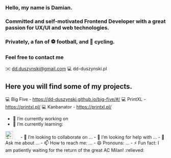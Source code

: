 ### Hello, my name is Damian.
### Committed and self-motivated Frontend Developer with a great passion for UX/UI and web technologies. 
### Privately, a fan of ⚽ football, and 🚴 cycling.
### Feel free to contact me 
✉️ dd.duszynski@gmail.com
💻 dd-duszynski.pl

## Here you will find some of my projects.
💻 Big Five - https://dd-duszynski.github.io/big-five/#/
💻 PrintXL - https://printxl.pl/
💻 Kanbanator - https://printxl.pl/


- 🔭 I’m currently working on
- 🌱 I’m currently learning:
<link rel="stylesheet" href="https://cdn.jsdelivr.net/gh/devicons/devicon@master/devicon.min.css">
<img alt="Gatsby" title="Gatsby" src="https://www.seekicon.com/free-icon-download/gatsbyjs-icon_1.svg" height="24"> &nbsp;&nbsp;&nbsp;&nbsp;
- 👯 I’m looking to collaborate on ...
- 🤔 I’m looking for help with ...
- 💬 Ask me about ...
- 📫 How to reach me: ...
- 😄 Pronouns: ...
- ⚡ Fun fact: I am patiently waiting for the return of the great AC Milan! :relieved:




